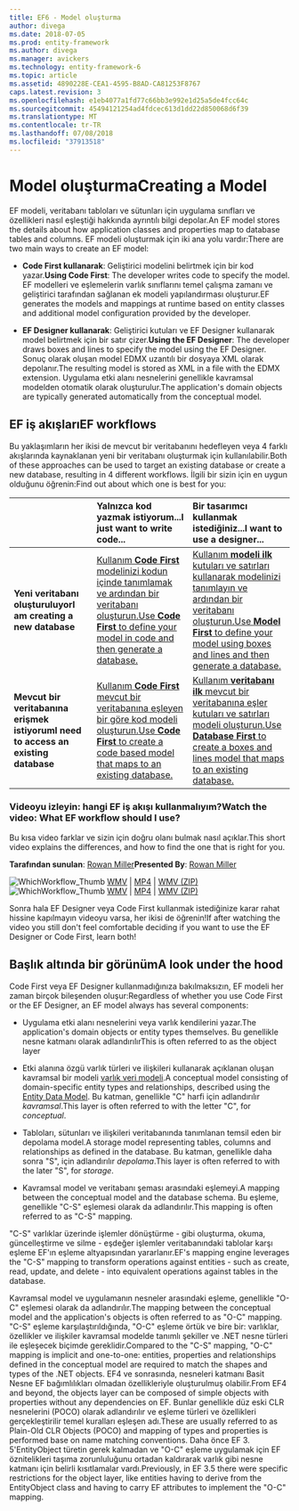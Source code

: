 ```yaml
---
title: EF6 - Model oluşturma
author: divega
ms.date: 2018-07-05
ms.prod: entity-framework
ms.author: divega
ms.manager: avickers
ms.technology: entity-framework-6
ms.topic: article
ms.assetid: 4890228E-CEA1-4595-B8AD-CA81253F8767
caps.latest.revision: 3
ms.openlocfilehash: e1eb4077a1fd77c66bb3e992e1d25a5de4fcc64c
ms.sourcegitcommit: 45494121254ad4fdcec613d1dd22d850068d6f39
ms.translationtype: MT
ms.contentlocale: tr-TR
ms.lasthandoff: 07/08/2018
ms.locfileid: "37913518"
---
```

# <a name="creating-a-model"></a><span data-ttu-id="9efff-102">Model oluşturma</span><span class="sxs-lookup"><span data-stu-id="9efff-102">Creating a Model</span></span>

<span data-ttu-id="9efff-103">EF modeli, veritabanı tabloları ve sütunları için uygulama sınıfları ve özellikleri nasıl eşleştiği hakkında ayrıntılı bilgi depolar.</span><span class="sxs-lookup"><span data-stu-id="9efff-103">An EF model stores the details about how application classes and properties map to database tables and columns.</span></span> <span data-ttu-id="9efff-104">EF modeli oluşturmak için iki ana yolu vardır:</span><span class="sxs-lookup"><span data-stu-id="9efff-104">There are two main ways to create an EF model:</span></span>

- <span data-ttu-id="9efff-105">**Code First kullanarak**: Geliştirici modelini belirtmek için bir kod yazar.</span><span class="sxs-lookup"><span data-stu-id="9efff-105">**Using Code First**: The developer writes code to specify the model.</span></span> <span data-ttu-id="9efff-106">EF modelleri ve eşlemelerin varlık sınıflarını temel çalışma zamanı ve geliştirici tarafından sağlanan ek modeli yapılandırması oluşturur.</span><span class="sxs-lookup"><span data-stu-id="9efff-106">EF generates the models and mappings at runtime based on entity classes and additional model configuration provided by the developer.</span></span>

- <span data-ttu-id="9efff-107">**EF Designer kullanarak**: Geliştirici kutuları ve EF Designer kullanarak model belirtmek için bir satır çizer.</span><span class="sxs-lookup"><span data-stu-id="9efff-107">**Using the EF Designer**: The developer draws boxes and lines to specify the model using the EF Designer.</span></span> <span data-ttu-id="9efff-108">Sonuç olarak oluşan model EDMX uzantılı bir dosyaya XML olarak depolanır.</span><span class="sxs-lookup"><span data-stu-id="9efff-108">The resulting model is stored as XML in a file with the EDMX extension.</span></span> <span data-ttu-id="9efff-109">Uygulama etki alanı nesnelerini genellikle kavramsal modelden otomatik olarak oluşturulur.</span><span class="sxs-lookup"><span data-stu-id="9efff-109">The application's domain objects are typically generated automatically from the conceptual model.</span></span>

## <a name="ef-workflows"></a><span data-ttu-id="9efff-110">EF iş akışları</span><span class="sxs-lookup"><span data-stu-id="9efff-110">EF workflows</span></span>

<span data-ttu-id="9efff-111">Bu yaklaşımların her ikisi de mevcut bir veritabanını hedefleyen veya 4 farklı akışlarında kaynaklanan yeni bir veritabanı oluşturmak için kullanılabilir.</span><span class="sxs-lookup"><span data-stu-id="9efff-111">Both of these approaches can be used to target an existing database or create a new database, resulting in 4 different workflows.</span></span>
<span data-ttu-id="9efff-112">İlgili bir sizin için en uygun olduğunu öğrenin:</span><span class="sxs-lookup"><span data-stu-id="9efff-112">Find out about which one is best for you:</span></span>  

|                                           | <span data-ttu-id="9efff-113">Yalnızca kod yazmak istiyorum...</span><span class="sxs-lookup"><span data-stu-id="9efff-113">I just want to write code...</span></span>                                                                                                                   | <span data-ttu-id="9efff-114">Bir tasarımcı kullanmak istediğiniz...</span><span class="sxs-lookup"><span data-stu-id="9efff-114">I want to use a designer...</span></span>                                                                                                                        |
|:------------------------------------------|:-----------------------------------------------------------------------------------------------------------------------------------------------|:---------------------------------------------------------------------------------------------------------------------------------------------------|
| <span data-ttu-id="9efff-115">**Yeni veritabanı oluşturuluyor**</span><span class="sxs-lookup"><span data-stu-id="9efff-115">**I am creating a new database**</span></span>          | [<span data-ttu-id="9efff-116">Kullanım **Code First** modelinizi kodun içinde tanımlamak ve ardından bir veritabanı oluşturun.</span><span class="sxs-lookup"><span data-stu-id="9efff-116">Use **Code First** to define your model in code and then generate a database.</span></span>](~/ef6/modeling/code-first/workflows/new-database.md)           | [<span data-ttu-id="9efff-117">Kullanım **modeli ilk** kutuları ve satırları kullanarak modelinizi tanımlayın ve ardından bir veritabanı oluşturun.</span><span class="sxs-lookup"><span data-stu-id="9efff-117">Use **Model First** to define your model using boxes and lines and then generate a database.</span></span>](~/ef6/modeling/designer/workflows/model-first.md)   |
| <span data-ttu-id="9efff-118">**Mevcut bir veritabanına erişmek istiyorum**</span><span class="sxs-lookup"><span data-stu-id="9efff-118">**I need to access an existing database**</span></span> | [<span data-ttu-id="9efff-119">Kullanım **Code First** mevcut bir veritabanına eşleyen bir göre kod modeli oluşturun.</span><span class="sxs-lookup"><span data-stu-id="9efff-119">Use **Code First** to create a code based model that maps to an existing database.</span></span>](~/ef6/modeling/code-first/workflows/existing-database.md) | [<span data-ttu-id="9efff-120">Kullanım **veritabanı ilk** mevcut bir veritabanına eşler kutuları ve satırları modeli oluşturun.</span><span class="sxs-lookup"><span data-stu-id="9efff-120">Use **Database First** to create a boxes and lines model that maps to an existing database.</span></span>](~/ef6/modeling/designer/workflows/database-first.md) |

### <a name="watch-the-video-what-ef-workflow-should-i-use"></a><span data-ttu-id="9efff-121">Videoyu izleyin: hangi EF iş akışı kullanmalıyım?</span><span class="sxs-lookup"><span data-stu-id="9efff-121">Watch the video: What EF workflow should I use?</span></span>

<span data-ttu-id="9efff-122">Bu kısa video farklar ve sizin için doğru olanı bulmak nasıl açıklar.</span><span class="sxs-lookup"><span data-stu-id="9efff-122">This short video explains the differences, and how to find the one that is right for you.</span></span>

<span data-ttu-id="9efff-123">**Tarafından sunulan**: [Rowan Miller](http://romiller.com/)</span><span class="sxs-lookup"><span data-stu-id="9efff-123">**Presented By**: [Rowan Miller](http://romiller.com/)</span></span>

<span data-ttu-id="9efff-124">![WhichWorkflow_Thumb](../media/whichworkflow-thumb.png) [WMV](http://download.microsoft.com/download/8/F/8/8F81F4CD-3678-4229-8D79-0C63FFA3C595/HDI_ITPro_Technet_winvideo_ChoseYourWorkflow.wmv) | [MP4](http://download.microsoft.com/download/8/F/8/8F81F4CD-3678-4229-8D79-0C63FFA3C595/HDI_ITPro_Technet_mp4video_ChoseYourWorkflow.m4v) | [WMV (ZIP)](http://download.microsoft.com/download/8/F/8/8F81F4CD-3678-4229-8D79-0C63FFA3C595/HDI_ITPro_Technet_winvideo_ChoseYourWorkflow.zip)</span><span class="sxs-lookup"><span data-stu-id="9efff-124">![WhichWorkflow_Thumb](../media/whichworkflow-thumb.png) [WMV](http://download.microsoft.com/download/8/F/8/8F81F4CD-3678-4229-8D79-0C63FFA3C595/HDI_ITPro_Technet_winvideo_ChoseYourWorkflow.wmv) | [MP4](http://download.microsoft.com/download/8/F/8/8F81F4CD-3678-4229-8D79-0C63FFA3C595/HDI_ITPro_Technet_mp4video_ChoseYourWorkflow.m4v) | [WMV (ZIP)](http://download.microsoft.com/download/8/F/8/8F81F4CD-3678-4229-8D79-0C63FFA3C595/HDI_ITPro_Technet_winvideo_ChoseYourWorkflow.zip)</span></span>

<span data-ttu-id="9efff-125">Sonra hala EF Designer veya Code First kullanmak istediğinize karar rahat hissine kapılmayın videoyu varsa, her ikisi de öğrenin!</span><span class="sxs-lookup"><span data-stu-id="9efff-125">If after watching the video you still don't feel comfortable deciding if you want to use the EF Designer or Code First, learn both!</span></span>

## <a name="a-look-under-the-hood"></a><span data-ttu-id="9efff-126">Başlık altında bir görünüm</span><span class="sxs-lookup"><span data-stu-id="9efff-126">A look under the hood</span></span>

<span data-ttu-id="9efff-127">Code First veya EF Designer kullanmadığınıza bakılmaksızın, EF modeli her zaman birçok bileşenden oluşur:</span><span class="sxs-lookup"><span data-stu-id="9efff-127">Regardless of whether you use Code First or the EF Designer, an EF model always has several components:</span></span>

- <span data-ttu-id="9efff-128">Uygulama etki alanı nesnelerini veya varlık kendilerini yazar.</span><span class="sxs-lookup"><span data-stu-id="9efff-128">The application's domain objects or entity types themselves.</span></span> <span data-ttu-id="9efff-129">Bu genellikle nesne katmanı olarak adlandırılır</span><span class="sxs-lookup"><span data-stu-id="9efff-129">This is often referred to as the object layer</span></span>

- <span data-ttu-id="9efff-130">Etki alanına özgü varlık türleri ve ilişkileri kullanarak açıklanan oluşan kavramsal bir modeli [varlık veri modeli](~/ef6/resources/glossary.md#entity-data-model).</span><span class="sxs-lookup"><span data-stu-id="9efff-130">A conceptual model consisting of domain-specific entity types and relationships, described using the [Entity Data Model](~/ef6/resources/glossary.md#entity-data-model).</span></span> <span data-ttu-id="9efff-131">Bu katman, genellikle "C" harfi için adlandırılır _kavramsal_.</span><span class="sxs-lookup"><span data-stu-id="9efff-131">This layer is often referred to with the letter "C", for _conceptual_.</span></span>

- <span data-ttu-id="9efff-132">Tabloları, sütunları ve ilişkileri veritabanında tanımlanan temsil eden bir depolama model.</span><span class="sxs-lookup"><span data-stu-id="9efff-132">A storage model representing tables, columns and relationships as defined in the database.</span></span> <span data-ttu-id="9efff-133">Bu katman, genellikle daha sonra "S", için adlandırılır _depolama_.</span><span class="sxs-lookup"><span data-stu-id="9efff-133">This layer is often referred to with the later "S", for _storage_.</span></span>  

- <span data-ttu-id="9efff-134">Kavramsal model ve veritabanı şeması arasındaki eşlemeyi.</span><span class="sxs-lookup"><span data-stu-id="9efff-134">A mapping between the conceptual model and the database schema.</span></span> <span data-ttu-id="9efff-135">Bu eşleme, genellikle "C-S" eşlemesi olarak da adlandırılır.</span><span class="sxs-lookup"><span data-stu-id="9efff-135">This mapping is often referred to as "C-S" mapping.</span></span>

<span data-ttu-id="9efff-136">"C-S" varlıklar üzerinde işlemler dönüştürme - gibi oluşturma, okuma, güncelleştirme ve silme - eşdeğer işlemler veritabanındaki tablolar karşı eşleme EF'ın eşleme altyapısından yararlanır.</span><span class="sxs-lookup"><span data-stu-id="9efff-136">EF's mapping engine leverages the "C-S" mapping to transform operations against entities - such as create, read, update, and delete - into equivalent operations against tables in the database.</span></span>

<span data-ttu-id="9efff-137">Kavramsal model ve uygulamanın nesneler arasındaki eşleme, genellikle "O-C" eşlemesi olarak da adlandırılır.</span><span class="sxs-lookup"><span data-stu-id="9efff-137">The mapping between the conceptual model and the application's objects is often referred to as "O-C" mapping.</span></span> <span data-ttu-id="9efff-138">"C-S" eşleme karşılaştırıldığında, "O-C" eşleme örtük ve bire bir: varlıklar, özellikler ve ilişkiler kavramsal modelde tanımlı şekiller ve .NET nesne türleri ile eşleşecek biçimde gereklidir.</span><span class="sxs-lookup"><span data-stu-id="9efff-138">Compared to the "C-S" mapping, "O-C" mapping is implicit and one-to-one: entities, properties and relationships defined in the conceptual model are required to match the shapes and types of the .NET objects.</span></span> <span data-ttu-id="9efff-139">EF4 ve sonrasında, nesneleri katmanı Basit Nesne EF bağımlılıkları olmadan özellikleriyle oluşturulmuş olabilir.</span><span class="sxs-lookup"><span data-stu-id="9efff-139">From EF4 and beyond, the objects layer can be composed of simple objects with properties without any dependencies on EF.</span></span> <span data-ttu-id="9efff-140">Bunlar genellikle düz eski CLR nesnelerini (POCO) olarak adlandırılır ve eşleme türleri ve özellikleri gerçekleştirilir temel kuralları eşleşen adı.</span><span class="sxs-lookup"><span data-stu-id="9efff-140">These are usually referred to as Plain-Old CLR Objects (POCO) and mapping of types and properties is performed base on name matching conventions.</span></span> <span data-ttu-id="9efff-141">Daha önce EF 3. 5'EntityObject türetin gerek kalmadan ve "O-C" eşleme uygulamak için EF öznitelikleri taşıma zorunluluğunu ortadan kaldırarak varlık gibi nesne katmanı için belirli kısıtlamalar vardı.</span><span class="sxs-lookup"><span data-stu-id="9efff-141">Previously, in EF 3.5 there were specific restrictions for the object layer, like entities having to derive from the EntityObject class and having to carry EF attributes to implement the "O-C" mapping.</span></span>
